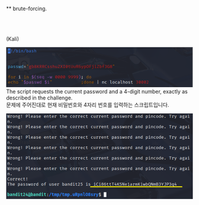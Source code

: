 ** brute-forcing.<br>
<br>
<br>
<br>




(Kali)

![image break](/Pictur/Level24/bandit1.png) <br>
The script requests the current password and a 4-digit number, exactly as described in the challenge.<br>
문제에 주어진대로 현재 비밀번호와 4자리 번호를 입력하는 스크립트입니다.<br>


![image break](/Pictur/Level24/bandit2.png) <br>
